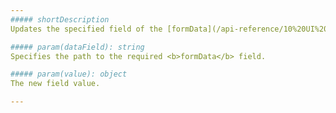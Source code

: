 ```yaml
---
##### shortDescription
Updates the specified field of the [formData](/api-reference/10%20UI%20Widgets/dxForm/1%20Configuration/formData.md '/Documentation/ApiReference/UI_Widgets/dxForm/Configuration/#formData') object and the corresponding editor on the form.

##### param(dataField): string
Specifies the path to the required <b>formData</b> field.

##### param(value): object
The new field value.

---
```

